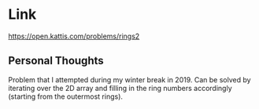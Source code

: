 # Link

https://open.kattis.com/problems/rings2

## Personal Thoughts

Problem that I attempted during my winter break in 2019. Can be solved by iterating over the 2D array and filling in the ring numbers accordingly (starting from the outermost rings).


